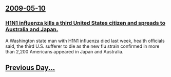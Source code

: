 ## [2009-05-10](/news/2009/05/10/index.md)

### [ H1N1 influenza kills a third United States citizen and spreads to Australia and Japan. ](/news/2009/05/10/h1n1-influenza-kills-a-third-united-states-citizen-and-spreads-to-australia-and-japan.md)
A Washington state man with H1N1 influenza died last week, health officials said, the third U.S. sufferer to die as the new flu strain confirmed in more than 2,200 Americans appeared in Japan and Australia.

## [Previous Day...](/news/2009/05/9/index.md)

